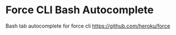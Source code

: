 Force CLI Bash Autocomplete
==================

Bash tab autocomplete for force cli https://github.com/heroku/force
